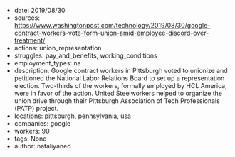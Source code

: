 - date: 2019/08/30
- sources: https://www.washingtonpost.com/technology/2019/08/30/google-contract-workers-vote-form-union-amid-employee-discord-over-treatment/
- actions: union_representation
- struggles: pay_and_benefits, working_conditions
- employment_types: na
- description: Google contract workers in Pittsburgh voted to unionize and petitioned the National Labor Relations Board to set up a representation election. Two-thirds of the workers, formally employed by HCL America, were in favor of the action. United Steelworkers helped to organize the union drive through their Pittsburgh Association of Tech Professionals (PATP) project.
- locations: pittsburgh, pennsylvania, usa
- companies: google
- workers: 90
- tags: None
- author: nataliyaned
